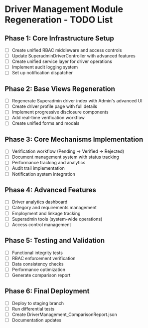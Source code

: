 # Driver Management Module Regeneration - TODO List

## Phase 1: Core Infrastructure Setup
- [ ] Create unified RBAC middleware and access controls
- [ ] Update SuperadminDriverController with advanced features
- [ ] Create unified service layer for driver operations
- [ ] Implement audit logging system
- [ ] Set up notification dispatcher

## Phase 2: Base Views Regeneration
- [ ] Regenerate Superadmin driver index with Admin's advanced UI
- [ ] Create driver profile page with full details
- [ ] Implement progressive disclosure components
- [ ] Add real-time verification workflow
- [ ] Create unified forms and modals

## Phase 3: Core Mechanisms Implementation
- [ ] Verification workflow (Pending → Verified → Rejected)
- [ ] Document management system with status tracking
- [ ] Performance tracking and analytics
- [ ] Audit trail implementation
- [ ] Notification system integration

## Phase 4: Advanced Features
- [ ] Driver analytics dashboard
- [ ] Category and requirements management
- [ ] Employment and linkage tracking
- [ ] Superadmin tools (system-wide operations)
- [ ] Access control management

## Phase 5: Testing and Validation
- [ ] Functional integrity tests
- [ ] RBAC enforcement verification
- [ ] Data consistency checks
- [ ] Performance optimization
- [ ] Generate comparison report

## Phase 6: Final Deployment
- [ ] Deploy to staging branch
- [ ] Run differential tests
- [ ] Create DriverManagement_ComparisonReport.json
- [ ] Documentation updates
